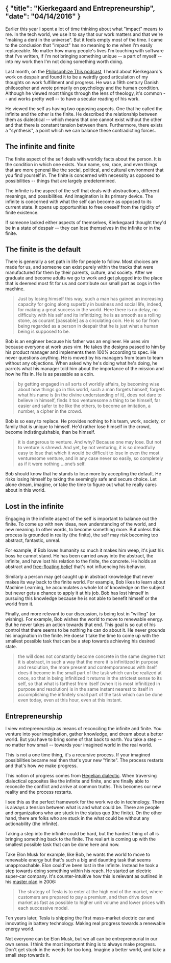 {
  "title": "Kierkegaard and Entrepreneurship",
  "date": "04/14/2016"
}
---
Earlier this year I spent a lot of time thinking about what "impact" means to
me. In the tech world, we use it to say that our work matters and that we're
"making a dent in the universe". But it feels empty most of the time. I came to
the conclusion that "impact" has no meaning to me when I'm easily
replaceable. No matter how many people's lives I'm touching with software that
I've written, if I'm not bringing something unique -- a part of myself -- into
my work then I'm not doing something worth doing.

Last month, on the [Philosophize This
podcast](https://www.youtube.com/watch?v=1yPbakzvrx0), I heard about
Kierkegaard's work on despair and found it to be a weirdly good articulation of
my thoughts on work fulfillment and progress. He was a 19th century Danish philosopher
and wrote primarily on psychology and the human condition. Although he viewed
most things through the lens of theology, it's common -- and works pretty well
-- to have a secular reading of his work.

He viewed the self as having two opposing aspects. One that he called the
infinite and the other is the finite. He described the relationship between them
as dialectical -- which means that one cannot exist without the other and that
there is constant tension between them. Furthermore, there exists a "synthesis",
a point which we can balance these contradicting forces.

## The infinite and finite

The finite aspect of the self deals with worldly facts about the person. It is
the condition in which one exists. Your name, sex, race, and even things that
are more general like the social, political, and cultural environment that you
find yourself in. The finite is concerned with necessity as opposed to
possibilities -- things that are largely predetermined.

The infinite is the aspect of the self that deals with abstractions, different
meanings, and possibilities. And imagination is its primary device. The
infinite is concerned with what the self can become as opposed to its current
state. It opens up opportunities to free oneself from the rigidity of finite
existence.

If someone lacked either aspects of themselves, Kierkegaard thought they'd be in
a state of despair -- they can lose themselves in the infinite or in the finite.

## The finite is the default

There is generally a set path in life for people to follow. Most choices are
made for us, and someone can exist purely within the tracks that were
manufactured for them by their parents, culture, and society. After we graduate
and become adults we go to work and get plugged into the place that is deemed
most fit for us and contribute our small part as cogs in the machine.

>Just by losing himself this way, such a man has gained an increasing capacity
>for going along superbly in business and social life, indeed, for making a
>great success in the world. Here there is no delay, no difficulty with his self
>and its infinitizing; he is as smooth as a rolling stone, as courant [passable]
>as a circulating coin. He is so far from being regarded as a person in despair
>that he is just what a human being is supposed to be.

Bob is an engineer because his father was an engineer. He uses vim because
everyone at work uses vim. He takes the designs passed to him by his product
manager and implements them 100% according to spec. He never questions
anything. He is moved by his managers from team to team without any
objections. When asked why he's doing what he's doing, he parrots what his
manager told him about the importance of the mission and how he fits in. He is
as passable as a coin.

>by getting engaged in all sorts of worldly affairs, by becoming wise about how
>things go in this world, such a man forgets himself, forgets what his name is
>(in the divine understanding of it), does not dare to believe in himself, finds
>it too venturesome a thing to be himself, far easier and safer to be like the
>others, to become an imitation, a number, a cipher in the crowd.

Bob is so easy to replace. He provides nothing to his team, work, society, or
family that is unique to himself. He'd rather lose himself in the crowd, become
indistinguishable, than be himself.

>it is dangerous to venture. And why? Because one may lose. But not to venture
>is shrewd. And yet, by not venturing, it is so dreadfully easy to lose that
>which it would be difficult to lose in even the most venturesome venture, and
>in any case never so easily, so completely as if it were nothing ...one’s self.

Bob should know that he stands to lose more by accepting the default. He risks
losing himself by taking the seemingly safe and secure choice. Let alone dream,
imagine, or take the time to figure out what he really cares about in this
world.

## Lost in the infinite

Engaging in the infinite aspect of the self is important to balance out the
finite. To come up with new ideas, new understanding of the world, and new
meaning. In other words, to become something more. But unless this process is
grounded in reality (the finite), the self may risk becoming too abstract,
fantastic, unreal.

For example, if Bob loves humanity so much it makes him weep, it's just his boss
he cannot stand. He has been carried away into the abstract, the infinite, and
have lost his relation to the finite, the concrete. He holds an abstract and
[free-floating belief](https://wiki.lesswrong.com/wiki/Free-floating_belief)
that's not influencing his behavior.

Similarly a person may get caught up in abstract knowledge that never makes its
way back to the finite world. For example, Bob likes to learn about Machine
Learning, he accumulates a whole lot of knowledge on the subject but never gets
a chance to apply it at his job. Bob has lost himself in pursuing this knowledge
because he is not able to benefit himself or the world from it.

Finally, and more relevant to our discussion, is being lost in "willing" (or
wishing). For example, Bob wishes the world to move to renewable energy. But he
never takes an action towards that end. This goal is so out of his control that
there seems to be nothing he can do about it. He never grounds his imagination
in the finite. He doesn't take the time to come up with the smallest possible
task that can be a step towards achieving his desired state.

>the will does not constantly become concrete in the same degree that it is
>abstract, in such a way that the more it is infinitized in purpose and
>resolution, the more present and contemporaneous with itself does it become in
>the small part of the task which can be realized at once, so that in being
>infinitized it returns in the strictest sense to its self, so that what is
>farthest from itself (when it is most infinitized in purpose and resolution) is
>in the same instant nearest to itself in accomplishing the infinitely small
>part of the task which can be done even today, even at this hour, even at this
>instant.


## Entrepreneurship

I view entrepreneurship as means of reconciling the infinite and finite. You
venture into your imagination, gather knowledge, and dream about a better
world. But you have to bring some of that back to earth. You take a step -- no
matter how small -- towards your imagined world in the real world.

This is not a one time thing, it's a recursive process. If your imagined
possibilities became real then that's your new "finite". The process restarts
and that's how we make progress.

This notion of progress comes from [Hegelian
dialectic](https://en.wikipedia.org/wiki/Dialectic#Hegelian_dialectic). When
traversing dialectical opposites like the infinite and finite, and are finally
able to reconcile the conflict and arrive at common truths. This becomes our new
reality and the process restarts.

I see this as the perfect framework for the work we do in technology. There is
always a tension between what is and what could be. There are people and
organizations who are stuck in the status quo (the finite). On the other hand,
there are folks who are stuck in the what could be without any actionability
(the infinite).

Taking a step into the infinite could be hard, but the hardest thing of all is
bringing something back to the finite. The real art is coming up with the
smallest possible task that can be done here and now.

Take Elon Musk for example, like Bob, he wants the world to move to renewable
energy but that's such a big and daunting task that seems unapproachable. Elon
could've been lost in the infinite. Instead he took a step towards doing
something within his reach. He started an electric super-car company. It's
counter-intuitive how this is relevant as outlined in his [master
plan](https://www.teslamotors.com/blog/secret-tesla-motors-master-plan-just-between-you-and-me)
in 2006:

>The strategy of Tesla is to enter at the high end of the market, where
>customers are prepared to pay a premium, and then drive down market as fast as
>possible to higher unit volume and lower prices with each successive model.

Ten years later, Tesla is shipping the first mass-market electric car and
innovating in battery technology. Making real progress towards a renewable
energy world.

Not everyone can be Elon Musk, but we all can be entrepreneurial in our own
sense. I think the most important thing is to always make progress. Don't get
stuck in the weeds for too long. Imagine a better world, and take a small step
towards it.

